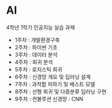 # AI
4학년 1학기 인공지능 실습 과제

- 1주차 : 개발환경구축
- 2주차 : 파이썬 기초
- 3주차 : 데이터 분석
- 4주차 : 회귀 분석
- 5주차 : 로지스틱 회귀
- 6주차 : 신경망 개요 및 딥러닝 설계
- 7주차 : 과적합 피하기 및 베스트 모델
- 8주차 : 선형 회귀 및 다중분류 딥러닝 구현
- 9주차 : 컨볼루션 신경망 : CNN